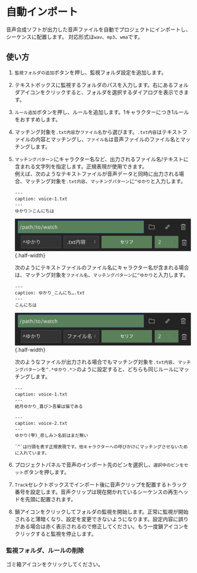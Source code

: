 # 自動インポート

音声合成ソフトが出力した音声ファイルを自動でプロジェクトにインポートし、シーケンスに配置します。
対応形式は`wav`、`mp3`、`wma`です。

## 使い方
1. `監視フォルダの追加`ボタンを押し、監視フォルダ設定を追加します。
2. テキストボックスに監視するフォルダのパスを入力します。右にあるフォルダアイコンをクリックすると、フォルダを選択するダイアログを表示できます。
3. `ルール追加`ボタンを押し、ルールを追加します。1キャラクターにつき1ルールをおすすめします。
4. マッチング対象を`.txt内容`か`ファイル名`から選びます。`.txt内容`はテキストファイルの内容とマッチングし、`ファイル名`は音声ファイルのファイル名とマッチングします。
5. `マッチングパターン`にキャラクター名など、出力されるファイル名/テキストに含まれる文字列を指定します。正規表現が使用できます。  
    例えば、次のようなテキストファイルが音声データと同時に出力される場合、マッチング対象を`.txt内容`、`マッチングパターン`に`^ゆかり`と入力します。  
    ```{code-block}
    ---
    caption: voice-1.txt
    ---
    ゆかり＞こんにちは
    ```    
    ![fig-autoimport-1](../images/fig-autoimport-1.png){.half-width}  
    
    次のようにテキストファイルのファイル名にキャラクター名が含まれる場合は、マッチング対象を`ファイル名`、`マッチングパターン`に`^ゆかり`と入力します。  
    ```{code-block}
    ---
    caption: ゆかり_こんにち….txt
    ---
    こんにちは
    ```
    ![fig-autoimport-2](../images/fig-autoimport-2.png){.half-width}  

    次のようなファイルが出力される場合でもマッチング対象を`.txt内容`、`マッチングパターン`を`^.*ゆかり.*＞`のように設定すると、どちらも同じルールにマッチングします。  
    ```{code-block}
    ---
    caption: voice-1.txt
    ---
    結月ゆかり_喜び＞吾輩は猫である
    ```
    ```{code-block}
    ---
    caption: voice-2.txt
    ---
    ゆかり(雫)_悲しみ＞名前はまだ無い
    ```

    ```{tip}
    `^`は行頭を表す正規表現です。他キャラクターへの呼びかけにマッチングさせないために入れています。
    ```

6. プロジェクトパネルで音声のインポート先のビンを選択し、`選択中のビンをセット`ボタンを押します。
7. `Track`セレクトボックスでインポート後に音声クリップを配置するトラック番号を設定します。音声クリップは現在開かれているシーケンスの再生ヘッドを先頭に配置されます。
8. 鎖アイコンをクリックしてフォルダの監視を開始します。正常に監視が開始されると薄暗くなり、設定を変更できないようになります。設定内容に誤りがある場合は赤く表示されるので修正してください。もう一度鎖アイコンをクリックすると監視を停止します。

### 監視フォルダ、ルールの削除
ゴミ箱アイコンをクリックしてください。
